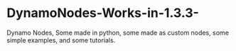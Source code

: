 # DynamoNodes-Works-in-1.3.3-
Dynamo Nodes, Some made in python, some made as custom nodes, some simple examples, and some  tutorials.
